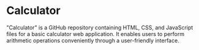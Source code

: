 # Calculator
"Calculator" is a GitHub repository containing HTML, CSS, and JavaScript files for a basic calculator web application. It enables users to perform arithmetic operations conveniently through a user-friendly interface.
